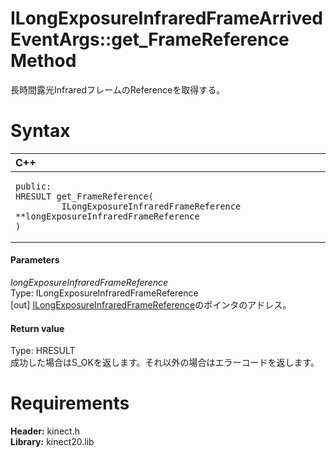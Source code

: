 ILongExposureInfraredFrameArrivedEventArgs::get\_FrameReference Method  
======================================================================  

長時間露光InfraredフレームのReferenceを取得する。 <span id="syntaxSection"></span>

Syntax  
======  

<table>
<colgroup>
<col width="100%" />
</colgroup>
<thead>
<tr class="header">
<th align="left">C++</th>
</tr>
</thead>
<tbody>
<tr class="odd">
<td align="left"><pre><code>public:  
HRESULT get_FrameReference(  
         ILongExposureInfraredFrameReference **longExposureInfraredFrameReference  
)</code></pre></td>
</tr>
</tbody>
</table>

<span id="ID4EG"></span>
#### Parameters  

*longExposureInfraredFrameReference*    
Type: ILongExposureInfraredFrameReference  
[out] [ILongExposureInfraredFrameReference](../../ILongExposureInfraredFrameReference.md)のポインタのアドレス。  

<span id="ID4EP"></span>
#### Return value  

Type: HRESULT  
成功した場合はS\_OKを返します。それ以外の場合はエラーコードを返します。  

<span id="requirements"></span>

Requirements  
============  

**Header:** kinect.h  
**Library:** kinect20.lib  



<!--Please do not edit the data in the comment block below.-->
<!--
TOCTitle : get_FrameReference Method
RLTitle : ILongExposureInfraredFrameArrivedEventArgs::get_FrameReference Method
KeywordK : get_FrameReference method
KeywordK : ILongExposureInfraredFrameArrivedEventArgs::get_FrameReference method
KeywordF : ILongExposureInfraredFrameArrivedEventArgs::get_FrameReference
KeywordF : get_FrameReference
KeywordF : Microsoft.Kinect.kinect.ILongExposureInfraredFrameArrivedEventArgs.get_FrameReference(ILongExposureInfraredFrameReference@)
KeywordA : M:Microsoft.Kinect.kinect.ILongExposureInfraredFrameArrivedEventArgs.get_FrameReference(ILongExposureInfraredFrameReference@)
AssetID : M:Microsoft.Kinect.kinect.ILongExposureInfraredFrameArrivedEventArgs.get_FrameReference(ILongExposureInfraredFrameReference@)
Locale : en-us
CommunityContent : 1
APIType : Managed
APILocation : 
APIName : Microsoft.Kinect.kinect.ILongExposureInfraredFrameArrivedEventArgs::get_FrameReference
TargetOS : Windows
TopicType : kbSyntax
DevLang : C++
DocSet : K4Wv2
ProjType : K4Wv2Proj
Technology : Kinect for Windows
Product : Kinect for Windows SDK v2
productversion : 20
-->
